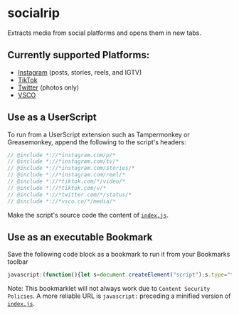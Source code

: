 # socialrip
Extracts media from social platforms and opens them in new tabs.

## Currently supported Platforms:
* [Instagram](https://instagram.com/) (posts, stories, reels, and IGTV)
* [TikTok](https://tiktok.com/)
* [Twitter](https://twitter.com/) (photos only)
* [VSCO](https://vsco.co/)

## Use as a UserScript
To run from a UserScript extension such as Tampermonkey or Greasemonkey, append the following to the script's headers:
```javascript
// @include *://*instagram.com/p/*
// @include *://*instagram.com/tv/*
// @include *://*instagram.com/stories/*
// @include *://*instagram.com/reel/*
// @include *://*tiktok.com/*/video/*
// @include *://*tiktok.com/v/*
// @include *://*twitter.com/*/status/*
// @include *://*vsco.co/*/media/*
```
Make the script's source code the content of [`index.js`](https://github.com/alerithe/socialrip/blob/master/index.js).

## Use as an executable Bookmark
Save the following code block as a bookmark to run it from your Bookmarks toolbar
```javascript
javascript:(function(){let s=document.createElement("script");s.type="text/javascript";s.src="https://raw.githubusercontent.com/alerithe/socialrip/master/index.js";document.head.appendChild(s);})();
```
Note: This bookmarklet will not always work due to `Content Security Policies`. A more reliable URL is `javascript:` preceding a minified version of [`index.js`](https://github.com/alerithe/socialrip/blob/master/index.js).
